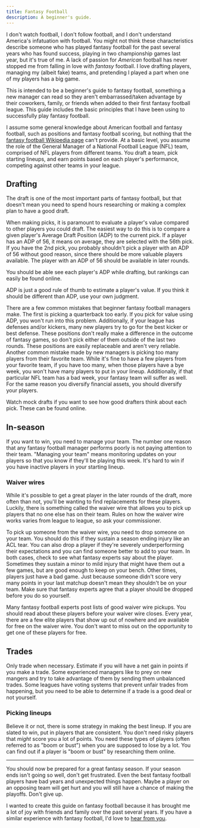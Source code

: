 ```yaml
---
title: Fantasy Football
description: A beginner's guide.
---
```

I don't watch football, I don't follow football, and I don't understand America's infatuation with football. You might not think these characteristics describe someone who has played fantasy football for the past several years who has found success, playing in two championship games last year, but it's true of me. A lack of passion for _American_ football has never stopped me from falling in love with _fantasy_ football. I love drafting players, managing my (albeit fake) teams, and pretending I played a part when one of my players has a big game.

This is intended to be a beginner's guide to fantasy football, something a new manager can read so they aren't embarrassed/taken advantage by their coworkers, family, or friends when added to their first fantasy football league. This guide includes the basic principles that I have been using to successfully play fantasy football.

I assume some general knowledge about American football and fantasy football, such as positions and fantasy football scoring, but nothing that the [fantasy football Wikipedia page](https://en.wikipedia.org/wiki/Fantasy_football_(gridiron)) can't provide. At a basic level, you assume the role of the General Manager of a National Football League (NFL) team, comprised of NFL players from different teams. You draft a team, pick starting lineups, and earn points based on each player's performance,  competing against other teams in your league.

## Drafting

The draft is one of the most important parts of fantasy football, but that doesn't mean you need to spend hours researching or making a complex plan to have a good draft. 

When making picks, it is paramount to evaluate a player's value compared to other players you could draft. The easiest way to do this is to compare a given player's Average Draft Position (ADP) to the current pick. If a player has an ADP of 56, it means on average, they are selected with the 56th pick. If you have the 2nd pick, you probably shouldn't pick a player with an ADP of 56 without good reason, since there should be more valuable players available. The player with an ADP of 56 should be available in later rounds. 

You should be able see each player's ADP while drafting, but rankings can easily be found online.

ADP is just a good rule of thumb to estimate a player's value. If you think it should be different than ADP, use your own judgment.

There are a few common mistakes that beginner fantasy football managers make. The first is picking a quarterback too early. If you pick for value using ADP, you won't run into this problem. Additionally, if your league has defenses and/or kickers, many new players try to go for the best kicker or best defense. These positions don't really make a difference in the outcome of fantasy games, so don't pick either of them outside of the last two rounds. These positions are easily replaceable and aren't very reliable. Another common mistake made by new managers is picking too many players from their favorite team. While it's fine to have a few players from your favorite team, if you have too many, when those players have a bye week, you won't have many players to put in your lineup. Additionally, if that particular NFL team has a bad week, your fantasy team will suffer as well. For the same reason you diversify financial assets, you should diversify your players.

Watch mock drafts if you want to see how good drafters think about each pick. These can be found online.

## In-season

If you want to win, you need to manage your team. The number one reason that any fantasy football manager performs poorly is not paying attention to their team. "Managing your team" means monitoring updates on your players so that you know if they'll be playing this week. It's hard to win if you have inactive players in your starting lineup.

### Waiver wires

While it's possible to get a great player in the later rounds of the draft, more often than not, you'll be wanting to find replacements for these players. Luckily, there is something called the waiver wire that allows you to pick up players that no one else has on their team. Rules on how the waiver wire works varies from league to league, so ask your commissioner.

To pick up someone from the waiver wire, you need to drop someone on your team. You should do this if they sustain a season ending injury like an ACL tear. You can also drop a player if they're severely underperforming their expectations and you can find someone better to add to your team. In both cases, check to see what fantasy experts say about the player. Sometimes they sustain a minor to mild injury that might have them out a few games, but are good enough to keep on your bench. Other times, players just have a bad game. Just because someone didn't score very many points in your last matchup doesn't mean they shouldn't be on your team. Make sure that fantasy experts agree that a player should be dropped before you do so yourself.

Many fantasy football experts post lists of good waiver wire pickups. You should read about these players before your waiver wire closes. Every year, there are a few elite players that show up out of nowhere and are available for free on the waiver wire. You don't want to miss out on the opportunity to get one of these players for free.

## Trades

Only trade when necessary. Estimate if you will have a net gain in points if you make a trade. Some experienced managers like to prey on new mangers and try to take advantage of them by sending them unbalanced trades. Some leagues have voting systems that prevent unfair trades from happening, but you need to be able to determine if a trade is a good deal or not yourself.

### Picking lineups

Believe it or not, there is some strategy in making the best lineup. If you are slated to win, put in players that are consistent. You don't need risky players that _might_ score you a lot of points. You need these types of players (often referred to as "boom or bust") when you are supposed to lose by a lot. You can find out if a player is "boom or bust" by researching them online.

---

You should now be prepared for a great fantasy season. If your season ends isn't going so well, don't get frustrated. Even the best fantasy football players have bad years and unexpected things happen. Maybe a player on an opposing team will get hurt and you will still have a chance of making the playoffs. Don't give up.

I wanted to create this guide on fantasy football because it has brought me a lot of joy with friends and family over the past several years. If you have a similar experience with fantasy football, I'd love to [hear from you](https://twitter.com/JonathanBuchh).
